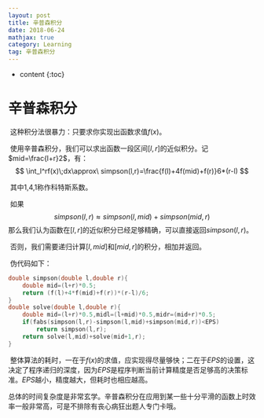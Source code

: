 ```yaml
---
layout: post
title: 辛普森积分
date: 2018-06-24
mathjax: true
category: Learning
tag: 辛普森积分
---
```

* content
{:toc}
# 辛普森积分

​	这种积分法很暴力：只要求你实现出函数求值$f(x)$。

​	使用辛普森积分，我们可以求出函数一段区间$[l,r]$的近似积分。记$mid=\frac{l+r}2$，有：
$$
\int_l^rf(x)\;dx\approx\ simpson(l,r)=\frac{f(l)+4f(mid)+f(r)}6*(r-l)
$$


​	其中1,4,1称作科特斯系数。

​	如果
$$
simpson(l,r)\approx simpson(l,mid)+simpson(mid,r)
$$
​	那么我们认为函数在$[l,r]$的近似积分已经足够精确，可以直接返回$simpson(l,r)$。

​	否则，我们需要递归计算$[l,mid]$和$[mid,r]$的积分，相加并返回。

​	伪代码如下：

```c++
double simpson(double l,double r){
    double mid=(l+r)*0.5;
    return (f(l)+4*f(mid)+f(r))*(r-l)/6;
}
double solve(double l,double r){
    double mid=(l+r)*0.5,midl=(l+mid)*0.5,midr=(mid+r)*0.5;
    if(fabs(simpson(l,r)-simpson(l,mid)+simpson(mid,r))<EPS) 
        return simpson(l,r);
    return solve(l,mid)+solve(mid+1,r);
}
```

​	整体算法的耗时，一在于$f(x)$的求值，应实现得尽量够快；二在于$EPS$的设置，这决定了程序递归的深度，因为$EPS$是程序判断当前计算精度是否足够高的决策标准。$EPS$越小，精度越大，但耗时也相应越高。

​	总体的时间复杂度是非常玄学。辛普森积分在应用到某一些十分平滑的函数上时效率一般非常高，可是不排除有丧心病狂出题人专门卡哦。